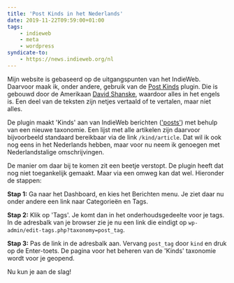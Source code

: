```yaml
---
title: 'Post Kinds in het Nederlands'
date: 2019-11-22T09:59:00+01:00
tags:
    - indieweb
    - meta
    - wordpress
syndicate-to:
    - https://news.indieweb.org/nl
---
```

Mijn website is gebaseerd op de uitgangspunten van het IndieWeb. Daarvoor maak ik, onder andere, gebruik van de [Post Kinds](https://wordpress.org/plugins/indieweb-post-kinds) plugin. Die is gebouwd door de Amerikaan [David Shanske](https://david.shanske.com/), waardoor alles in het engels is. Een deel van de teksten zijn netjes vertaald of te vertalen, maar niet alles.

De plugin maakt 'Kinds' aan van IndieWeb berichten (['posts'](https://indieweb.org/posts)) met behulp van een nieuwe taxonomie. Een lijst met alle artikelen zijn daarvoor bijvoorbeeld standaard bereikbaar via de link `/kind/article`. Dat wil ik ook nog eens in het Nederlands hebben, maar voor nu neem ik genoegen met Nederlandstalige omschrijvingen.

De manier om daar bij te komen zit een beetje verstopt. De plugin heeft dat nog niet toegankelijk gemaakt. Maar via een omweg kan dat wel. Hieronder de stappen:

**Stap 1:** Ga naar het Dashboard, en kies het Berichten menu. Je ziet daar nu onder andere een link naar Categorieën en Tags.

**Stap 2:** Klik op 'Tags'. Je komt dan in het onderhoudsgedeelte voor je tags. In de adresbalk van je browser zie je nu een link die eindigt op `wp-admin/edit-tags.php?taxonomy=post_tag`.

**Stap 3:** Pas de link in de adresbalk aan. Vervang `post_tag` door `kind` en druk op de Enter-toets. De pagina voor het beheren van de 'Kinds' taxonomie wordt voor je geopend.

Nu kun je aan de slag!